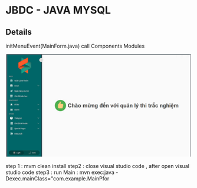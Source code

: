 # JBDC - JAVA MYSQL

## Details  
initMenuEvent(MainForm.java) call Components Modules

<p align="center">
  <img src="./bio.jpg" alt="Mô tả ảnh" width="500">
</p>
step 1 : mvm clean install 
step2 : close visual studio code , after open visual studio code
step3 : run Main : mvn exec:java -Dexec.mainClass="com.example.MainPfor